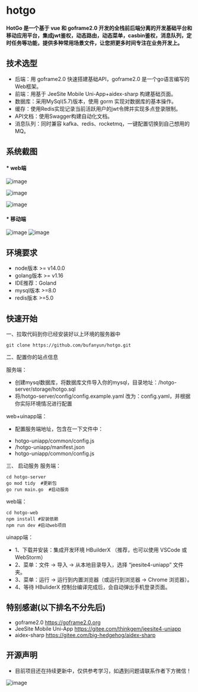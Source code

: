 # hotgo


#### HotGo 是一个基于 vue 和 goframe2.0 开发的全栈前后端分离的开发基础平台和移动应用平台，集成jwt鉴权，动态路由，动态菜单，casbin鉴权，消息队列，定时任务等功能，提供多种常用场景文件，让您把更多时间专注在业务开发上。

## 技术选型

* 后端：用 goframe2.0 快速搭建基础API，goframe2.0 是一个go语言编写的Web框架。
* 前端：用基于 JeeSite Mobile Uni-App+aidex-sharp 构建基础页面。
* 数据库：采用MySql(5.7)版本，使用 gorm 实现对数据库的基本操作。
* 缓存：使用Redis实现记录当前活跃用户的jwt令牌并实现多点登录限制。
* API文档：使用Swagger构建自动化文档。
* 消息队列：同时兼容 kafka、redis、rocketmq，一键配置切换到自己想用的MQ。

## 系统截图
#### * web端

![image](https://user-images.githubusercontent.com/26652343/155689571-e6a0a5a3-011b-44cc-b84b-a1c82301b207.png)

![image](https://user-images.githubusercontent.com/26652343/155689646-d3395261-6061-469f-8256-3cd0ff9f5d05.png)

![image](https://user-images.githubusercontent.com/26652343/155689709-5ddac1d3-1c01-4fab-9d3a-9ece72ca5ba0.png)

#### * 移动端
![image](https://user-images.githubusercontent.com/26652343/155689481-2fc019eb-18e4-4a94-b417-50524e945089.png)
![image](https://user-images.githubusercontent.com/26652343/155689738-ac97f9c0-47ae-499b-b3fe-0cb4ce97f3bc.png)

## 环境要求
- node版本 >= v14.0.0
- golang版本 >= v1.16
- IDE推荐：Goland
- mysql版本 >=8.0
- redis版本 >=5.0

## 快速开始
 一、拉取代码到你已经安装好以上环境的服务器中
 ```shell script
git clone https://github.com/bufanyun/hotgo.git
 ```

二、配置你的站点信息

服务端：
 - 创建mysql数据库，将数据库文件导入你的mysql，目录地址：/hotgo-server/storage/hotgo.sql
 - 将/hotgo-server/config/config.example.yaml 改为：config.yaml，并根据你实际环境情况进行配置

web+uinapp端：
 - 配置服务端地址，包含在一下文件中：
 * hotgo-uniapp/common/config.js 
 * /hotgo-uniapp/manifest.json 
 * hotgo-uniapp/common/config.js 

三、 启动服务
服务端：
   ```shell script
  cd hotgo-server
  go mod tidy  #更新包
  go run main.go  #启动服务
```

web端：
   ```shell script
cd hotgo-web
npm install #安装依赖
npm run dev #启动web项目
```
uinapp端：
- 1、下载并安装：集成开发环境 HBuilderX （推荐，也可以使用 VSCode 或 WebStorm）
- 2、菜单：文件 -> 导入 -> 从本地目录导入，选择 “jeesite4-uniapp” 文件夹。
- 3、菜单：运行 -> 运行到内置浏览器（或运行到浏览器 -> Chrome 浏览器）。
- 4、等待 HBuliderX 控制台编译完成后，会自动弹出手机登录页面。


## 特别感谢(以下排名不分先后)

* goframe2.0 https://goframe2.0.org
* JeeSite Mobile Uni-App https://gitee.com/thinkgem/jeesite4-uniapp
* aidex-sharp https://gitee.com/big-hedgehog/aidex-sharp

## 开源声明
* 目前项目还在持续更新中，仅供参考学习，如遇到问题请联系作者下方微信！

![image](https://user-images.githubusercontent.com/26652343/155691271-1ded98d8-f0f1-4467-9079-26cec1195af5.png)
